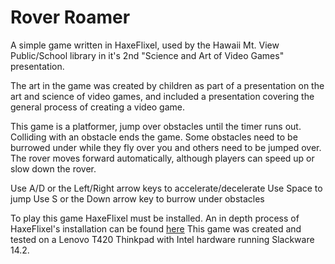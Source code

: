 # Rover Roamer

A simple game written in HaxeFlixel, used by the Hawaii Mt. View Public/School 
library in it's 2nd "Science and Art of Video Games" presentation.

The art in the game was created by children as part of a presentation on the 
art and science of video games, and included a presentation covering the 
general process of creating a video game. 

This game is a platformer, jump over obstacles until the timer runs out. 
Colliding with an obstacle ends the game. Some obstacles need to be burrowed 
under while they fly over you and others need to be jumped over. The rover moves
forward automatically, although players can speed up or slow down the rover.

Use A/D or the Left/Right arrow keys to accelerate/decelerate 
Use Space to jump
Use S or the Down arrow key to burrow under obstacles

To play this game HaxeFlixel must be installed.
An in depth process of HaxeFlixel's installation can be found [here](https://haxeflixel.com/documentation/getting-started/)
This game was created and tested on a Lenovo T420 Thinkpad with Intel hardware 
running Slackware 14.2.